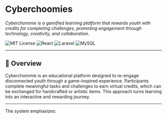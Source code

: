 # Cyberchoomies

_Cyberchommie is a gamified learning platform that rewards youth with credits for completing challenges, promoting engagement through technology, creativity, and collaboration._

![MIT License](https://img.shields.io/badge/license-MIT-green)
![React](https://img.shields.io/badge/frontend-React-blue)
![Laravel](https://img.shields.io/badge/backend-Laravel-red)
![MySQL](https://img.shields.io/badge/database-MySQL-yellow)

---

## 🧭 Overview

Cyberchommie is an educational platform designed to re-engage disconnected youth through a game-inspired experience. Participants complete meaningful tasks and challenges to earn virtual credits, which can be exchanged for handcrafted or artistic items. This approach turns learning into an interactive and rewarding journey.

---

The system emphasizes:

<!-- 
🎯 Goal-oriented tasks that develop both cognitive and creative skills
🛠️ Project-based learning, where students see real outcomes from their efforts
🤝 Peer collaboration, encouraging teamwork and communication
🎵 Integration with music and art, blending cultural elements with technology

By combining these elements, Cyberchommie creates a vibrant learning environment that motivates young people and fosters personal growth.

---

## ⚙️ Features -->



